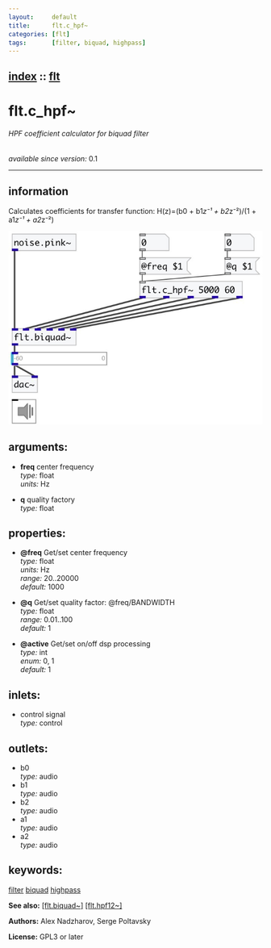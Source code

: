 ```yaml
---
layout:     default
title:      flt.c_hpf~
categories: [flt]
tags:       [filter, biquad, highpass]
---
```

[index](index.html) :: [flt](category_flt.html)
---

# flt.c_hpf~

###### HPF coefficient calculator for biquad filter

*available since version:* 0.1

---


## information
Calculates coefficients for transfer function: H(z)=(b0 + b1*z⁻¹ + b2*z⁻²)/(1 + a1*z⁻¹ + a2*z⁻²)


[![example](../examples/img/flt.c_hpf~.jpg)](../examples/pd/flt.c_hpf~.pd)



## arguments:

* **freq**
center frequency<br>
_type:_ float<br>
_units:_ Hz<br>

* **q**
quality factory<br>
_type:_ float<br>





## properties:

* **@freq** 
Get/set center frequency<br>
_type:_ float<br>
_units:_ Hz<br>
_range:_ 20..20000<br>
_default:_ 1000<br>

* **@q** 
Get/set quality factor: @freq/BANDWIDTH<br>
_type:_ float<br>
_range:_ 0.01..100<br>
_default:_ 1<br>

* **@active** 
Get/set on/off dsp processing<br>
_type:_ int<br>
_enum:_ 0, 1<br>
_default:_ 1<br>



## inlets:

* control signal<br>
_type:_ control



## outlets:

* b0<br>
_type:_ audio
* b1<br>
_type:_ audio
* b2<br>
_type:_ audio
* a1<br>
_type:_ audio
* a2<br>
_type:_ audio



## keywords:

[filter](keywords/filter.html)
[biquad](keywords/biquad.html)
[highpass](keywords/highpass.html)



**See also:**
[\[flt.biquad~\]](flt.biquad~.html)
[\[flt.hpf12~\]](flt.hpf12~.html)




**Authors:** Alex Nadzharov, Serge Poltavsky




**License:** GPL3 or later





